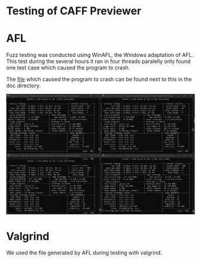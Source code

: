 # Testing of CAFF Previewer

# AFL
Fuzz testing was conducted using WinAFL, the Windows adaptation of AFL. This test during the several hours it ran in four threads paralelly only found one test case which caused the program to crash. 

The [file](id_000000_00_EXCEPTION_ACCESS_VIOLATION.caff) which caused the program to crash can be found next to this in the doc directory.

![Output of ALF](afl.png)

# Valgrind
We used the file generated by AFL during testing with valgrind.